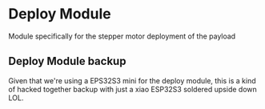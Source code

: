 # Deploy Module

Module specifically for the stepper motor deployment of the payload

## Deploy Module backup

Given that we're using a EPS32S3 mini for the deploy module, this is a kind of hacked together backup with just a xiao ESP32S3 soldered upside down LOL.
